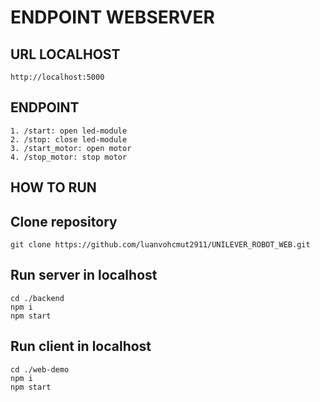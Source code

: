 # ENDPOINT WEBSERVER
## URL LOCALHOST
    http://localhost:5000
## ENDPOINT
    1. /start: open led-module
    2. /stop: close led-module
    3. /start_motor: open motor
    4. /stop_motor: stop motor

## HOW TO RUN 
## Clone repository
    git clone https://github.com/luanvohcmut2911/UNILEVER_ROBOT_WEB.git
## Run server in localhost
    cd ./backend
    npm i
    npm start
## Run client in localhost
    cd ./web-demo
    npm i
    npm start
